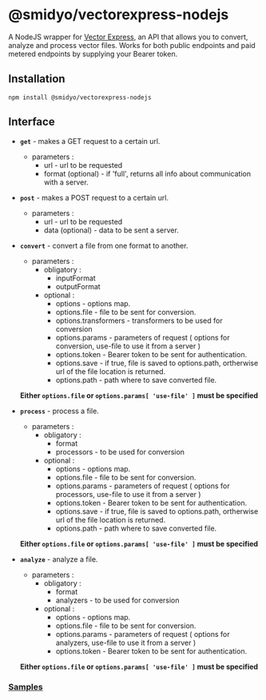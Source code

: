 # @smidyo/vectorexpress-nodejs

A NodeJS wrapper for [Vector Express](https://github.com/smidyo/vectorexpress-api), an API that allows you to convert, analyze and process vector files. Works for both public endpoints and paid metered endpoints by supplying your Bearer token.

## Installation

`npm install @smidyo/vectorexpress-nodejs`


## Interface

* **`get`** - makes a GET request to a certain url.
  * parameters :
    * url - url to be requested
    * format (optional) - if 'full', returns all info about communication with a server.

* **`post`** - makes a POST request to a certain url.
  * parameters :
    * url - url to be requested
    * data (optional) - data to be sent a server.

* **`convert`** - convert a file from one format to another.
  * parameters :
    * obligatory :
        * inputFormat
        * outputFormat
    * optional :
        * options - options map.
        * options.file - file to be sent for conversion.
        * options.transformers - transformers to be used for conversion
        * options.params - parameters of request ( options for conversion, use-file to use it from a server )
        * options.token - Bearer token to be sent for authentication.
        * options.save - if true, file is saved to options.path, ortherwise url of the file location is returned.
        * options.path - path where to save converted file.

  **Either `options.file` or `options.params[ 'use-file' ]` must be specified**

* **`process`** - process a file.
  * parameters :
    * obligatory :
        * format
        * processors - to be used for conversion
    * optional :
        * options - options map.
        * options.file - file to be sent for conversion.
        * options.params - parameters of request ( options for processors, use-file to use it from a server )
        * options.token - Bearer token to be sent for authentication.
        * options.save - if true, file is saved to options.path, ortherwise url of the file location is returned.
        * options.path - path where to save converted file.

  **Either `options.file` or `options.params[ 'use-file' ]` must be specified**

* **`analyze`** - analyze a file.
  * parameters :
    * obligatory :
        * format
        * analyzers - to be used for conversion
    * optional :
        * options - options map.
        * options.file - file to be sent for conversion.
        * options.params - parameters of request ( options for analyzers, use-file to use it from a server )
        * options.token - Bearer token to be sent for authentication.

  **Either `options.file` or `options.params[ 'use-file' ]` must be specified**


### [Samples](./samples)